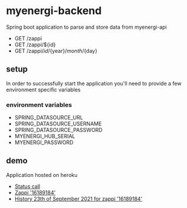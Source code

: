 # myenergi-backend

Spring boot application to parse and store data from myenergi-api

 * GET /zappi
 * GET /zappi/${id}
 * GET /zappi/${id}/${year}/${month}/${day}

## setup

In order to successfully start the application you'll need to provide a few environment specific variables

### environment variables
 * SPRING_DATASOURCE_URL
 * SPRING_DATASOURCE_USERNAME
 * SPRING_DATASOURCE_PASSWORD
 * MYENERGI_HUB_SERIAL
 * MYENERGI_PASSWORD
 
## demo 

Application hosted on heroku
 * [Status call](https://myenergi-backend.herokuapp.com/zappi)
 * [Zappi '16189184'](https://myenergi-backend.herokuapp.com/zappi/16189184)
 * [History 23th of September 2021 for zappi '16189184'](https://myenergi-backend.herokuapp.com/zappi/16189184/2021/09/23)
